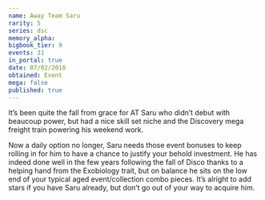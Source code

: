 ```yaml
---
name: Away Team Saru
rarity: 5
series: dsc
memory_alpha:
bigbook_tier: 9
events: 31
in_portal: true
date: 07/02/2018
obtained: Event
mega: false
published: true
---
```


It’s been quite the fall from grace for AT Saru who didn’t debut with beaucoup power, but had a nice skill set niche and the Discovery mega freight train powering his weekend work.

Now a daily option no longer, Saru needs those event bonuses to keep rolling in for him to have a chance to justify your behold investment. He has indeed done well in the few years following the fall of Disco thanks to a helping hand from the Exobiology trait, but on balance he sits on the low end of your typical aged event/collection combo pieces. It’s alright to add stars if you have Saru already, but don’t go out of your way to acquire him.
